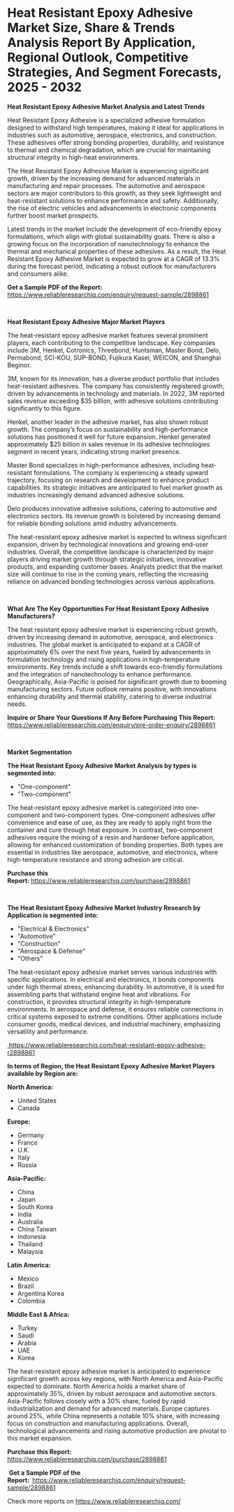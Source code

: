 <p><h1>Heat Resistant Epoxy Adhesive Market Size, Share & Trends Analysis Report By Application, Regional Outlook, Competitive Strategies, And Segment Forecasts, 2025 - 2032</h1></p><p><strong>Heat Resistant Epoxy Adhesive Market Analysis and Latest Trends</strong></p>
<p><p>Heat Resistant Epoxy Adhesive is a specialized adhesive formulation designed to withstand high temperatures, making it ideal for applications in industries such as automotive, aerospace, electronics, and construction. These adhesives offer strong bonding properties, durability, and resistance to thermal and chemical degradation, which are crucial for maintaining structural integrity in high-heat environments.</p><p>The Heat Resistant Epoxy Adhesive Market is experiencing significant growth, driven by the increasing demand for advanced materials in manufacturing and repair processes. The automotive and aerospace sectors are major contributors to this growth, as they seek lightweight and heat-resistant solutions to enhance performance and safety. Additionally, the rise of electric vehicles and advancements in electronic components further boost market prospects.</p><p>Latest trends in the market include the development of eco-friendly epoxy formulations, which align with global sustainability goals. There is also a growing focus on the incorporation of nanotechnology to enhance the thermal and mechanical properties of these adhesives. As a result, the Heat Resistant Epoxy Adhesive Market is expected to grow at a CAGR of 13.3% during the forecast period, indicating a robust outlook for manufacturers and consumers alike.</p></p>
<p><strong>Get a Sample PDF of the Report:&nbsp;</strong> <a href="https://www.reliableresearchiq.com/enquiry/request-sample/2898861?utm_campaign=3318&utm_medium=2&utm_source=Github&utm_content=ia&utm_term=15032025&utm_id=heat-resistant-epoxy-adhesive">https://www.reliableresearchiq.com/enquiry/request-sample/2898861</a></p>
<p>&nbsp;</p>
<p><strong>Heat Resistant Epoxy Adhesive Major Market Players</strong></p>
<p><p>The heat-resistant epoxy adhesive market features several prominent players, each contributing to the competitive landscape. Key companies include 3M, Henkel, Cotronics, Threebond, Huntsman, Master Bond, Delo, Permabond, SCI-KOU, SUP-BOND, Fujikura Kasei, WEICON, and Shanghai Beginor.</p><p>3M, known for its innovation, has a diverse product portfolio that includes heat-resistant adhesives. The company has consistently registered growth, driven by advancements in technology and materials. In 2022, 3M reported sales revenue exceeding $35 billion, with adhesive solutions contributing significantly to this figure.</p><p>Henkel, another leader in the adhesive market, has also shown robust growth. The company’s focus on sustainability and high-performance solutions has positioned it well for future expansion. Henkel generated approximately $25 billion in sales revenue in its adhesive technologies segment in recent years, indicating strong market presence.</p><p>Master Bond specializes in high-performance adhesives, including heat-resistant formulations. The company is experiencing a steady upward trajectory, focusing on research and development to enhance product capabilities. Its strategic initiatives are anticipated to fuel market growth as industries increasingly demand advanced adhesive solutions.</p><p>Delo produces innovative adhesive solutions, catering to automotive and electronics sectors. Its revenue growth is bolstered by increasing demand for reliable bonding solutions amid industry advancements. </p><p>The heat-resistant epoxy adhesive market is expected to witness significant expansion, driven by technological innovations and growing end-user industries. Overall, the competitive landscape is characterized by major players driving market growth through strategic initiatives, innovative products, and expanding customer bases. Analysts predict that the market size will continue to rise in the coming years, reflecting the increasing reliance on advanced bonding technologies across various applications.</p></p>
<p>&nbsp;</p>
<p><strong>What Are The Key Opportunities For Heat Resistant Epoxy Adhesive Manufacturers?</strong></p>
<p><p>The heat resistant epoxy adhesive market is experiencing robust growth, driven by increasing demand in automotive, aerospace, and electronics industries. The global market is anticipated to expand at a CAGR of approximately 6% over the next five years, fueled by advancements in formulation technology and rising applications in high-temperature environments. Key trends include a shift towards eco-friendly formulations and the integration of nanotechnology to enhance performance. Geographically, Asia-Pacific is poised for significant growth due to booming manufacturing sectors. Future outlook remains positive, with innovations enhancing durability and thermal stability, catering to diverse industrial needs.</p></p>
<p><strong>Inquire or Share Your Questions If Any Before Purchasing This Report:</strong> <a href="https://www.reliableresearchiq.com/enquiry/pre-order-enquiry/2898861?utm_campaign=3318&utm_medium=2&utm_source=Github&utm_content=ia&utm_term=15032025&utm_id=heat-resistant-epoxy-adhesive">https://www.reliableresearchiq.com/enquiry/pre-order-enquiry/2898861</a></p>
<p>&nbsp;</p>
<p><strong>Market Segmentation</strong></p>
<p><strong>The Heat Resistant Epoxy Adhesive Market Analysis by types is segmented into:</strong></p>
<p><ul><li>"One-component"</li><li>"Two-component"</li></ul></p>
<p><p>The heat-resistant epoxy adhesive market is categorized into one-component and two-component types. One-component adhesives offer convenience and ease of use, as they are ready to apply right from the container and cure through heat exposure. In contrast, two-component adhesives require the mixing of a resin and hardener before application, allowing for enhanced customization of bonding properties. Both types are essential in industries like aerospace, automotive, and electronics, where high-temperature resistance and strong adhesion are critical.</p></p>
<p><strong>Purchase this Report:&nbsp;</strong><a href="https://www.reliableresearchiq.com/purchase/2898861?utm_campaign=3318&utm_medium=2&utm_source=Github&utm_content=ia&utm_term=15032025&utm_id=heat-resistant-epoxy-adhesive">https://www.reliableresearchiq.com/purchase/2898861</a></p>
<p>&nbsp;</p>
<p><strong>The Heat Resistant Epoxy Adhesive Market Industry Research by Application is segmented into:</strong></p>
<p><ul><li>"Electrical & Electronics"</li><li>"Automotive"</li><li>"Construction"</li><li>"Aerospace & Defense"</li><li>"Others"</li></ul></p>
<p><p>The heat-resistant epoxy adhesive market serves various industries with specific applications. In electrical and electronics, it bonds components under high thermal stress, enhancing durability. In automotive, it is used for assembling parts that withstand engine heat and vibrations. For construction, it provides structural integrity in high-temperature environments. In aerospace and defense, it ensures reliable connections in critical systems exposed to extreme conditions. Other applications include consumer goods, medical devices, and industrial machinery, emphasizing versatility and performance.</p></p>
<p><a href="https://www.reliableresearchiq.com/heat-resistant-epoxy-adhesive-r2898861?utm_campaign=3318&utm_medium=2&utm_source=Github&utm_content=ia&utm_term=15032025&utm_id=heat-resistant-epoxy-adhesive">&nbsp;https://www.reliableresearchiq.com/heat-resistant-epoxy-adhesive-r2898861</a></p>
<p><strong>In terms of Region, the Heat Resistant Epoxy Adhesive Market Players available by Region are:</strong></p>
<p>
    <p> <strong> North America: </strong>
        <ul>
            <li>United States</li>
            <li>Canada</li>
        </ul>
        </p> 
    <p> <strong> Europe: </strong>
        <ul>
            <li>Germany</li>
            <li>France</li>
            <li>U.K.</li>
            <li>Italy</li>
            <li>Russia</li>
        </ul>
        </p> 
    <p> <strong> Asia-Pacific: </strong>
        <ul>
            <li>China</li>
            <li>Japan</li>
            <li>South Korea</li>
            <li>India</li>
            <li>Australia</li>
            <li>China Taiwan</li>
            <li>Indonesia</li>
            <li>Thailand</li>
            <li>Malaysia</li>
        </ul>
        </p> 
    <p> <strong> Latin America: </strong>
        <ul>
            <li>Mexico</li>
            <li>Brazil</li>
            <li>Argentina Korea</li>
            <li>Colombia</li>
        </ul>
        </p> 
    <p> <strong> Middle East & Africa: </strong>
        <ul>
            <li>Turkey</li>
            <li>Saudi</li>
            <li>Arabia</li>
            <li>UAE</li>
            <li>Korea</li>
        </ul>
    </p>
    </p>
<p><p>The heat-resistant epoxy adhesive market is anticipated to experience significant growth across key regions, with North America and Asia-Pacific expected to dominate. North America holds a market share of approximately 35%, driven by robust aerospace and automotive sectors. Asia-Pacific follows closely with a 30% share, fueled by rapid industrialization and demand for advanced materials. Europe captures around 25%, while China represents a notable 10% share, with increasing focus on construction and manufacturing applications. Overall, technological advancements and rising automotive production are pivotal to this market expansion.</p></p>
<p><strong>Purchase this Report: </strong><a href="https://www.reliableresearchiq.com/purchase/2898861?utm_campaign=3318&utm_medium=2&utm_source=Github&utm_content=ia&utm_term=15032025&utm_id=heat-resistant-epoxy-adhesive">https://www.reliableresearchiq.com/purchase/2898861</a></p>
<p>&nbsp;<strong>Get a Sample PDF of the Report:&nbsp;&nbsp;</strong><a href="https://www.reliableresearchiq.com/enquiry/request-sample/2898861?utm_campaign=3318&utm_medium=2&utm_source=Github&utm_content=ia&utm_term=15032025&utm_id=heat-resistant-epoxy-adhesive">https://www.reliableresearchiq.com/enquiry/request-sample/2898861</a></p>
<p><strong></strong></p>
<p>Check more reports on <a href="https://www.reliableresearchiq.com/?utm_campaign=3318&utm_medium=2&utm_source=Github&utm_content=ia&utm_term=15032025&utm_id=heat-resistant-epoxy-adhesive">https://www.reliableresearchiq.com/</a></p>
